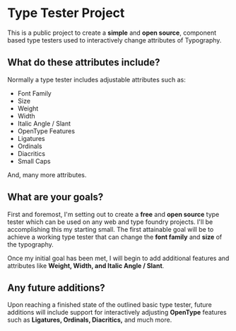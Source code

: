 # Type Tester Project

This is a public project to create a **simple** and **open source**, component based
type testers used to interactively change attributes of Typography.

## What do these attributes include?

Normally a type tester includes adjustable attributes such as:

- Font Family
- Size
- Weight
- Width
- Italic Angle / Slant
- OpenType Features
- Ligatures
- Ordinals
- Diacritics
- Small Caps

And, many more attributes.

## What are your goals?

First and foremost, I'm setting out to create a **free** and **open source** type tester which
can be used on any web and type foundry projects. I'll be accomplishing this my starting
small. The first attainable goal will be to achieve a working type tester that can
change the **font family** and **size** of the typography.

Once my initial goal has been met, I will begin to add additional features and attributes
like **Weight, Width, and Italic Angle / Slant**.

## Any future additions?

Upon reaching a finished state of the outlined basic type tester, future additions
will include support for interactively adjusting **OpenType** features such as **Ligatures,
Ordinals, Diacritics,** and much more.
